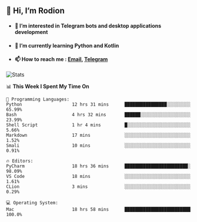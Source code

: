## 👋 Hi, I’m Rodion
- #### 👀 I’m interested in Telegram bots and desktop applications development
- #### 🌱 I’m currently learning Python and Kotlin
- #### 📫 How to reach me : [Email](mailto:me@lavn.ml), [Telegram](https://t.me/fast_geek)

![Stats](https://github-readme-stats.vercel.app/api?username=fast-geek&show_icons=true&theme=react&hide=issues&count_private=true&layout=compact)


<!--START_SECTION:waka-->
📊 **This Week I Spent My Time On** 

```text
💬 Programming Languages: 
Python                   12 hrs 31 mins      ████████████████░░░░░░░░░   65.99% 
Bash                     4 hrs 32 mins       ██████░░░░░░░░░░░░░░░░░░░   23.99% 
Shell Script             1 hr 4 mins         █░░░░░░░░░░░░░░░░░░░░░░░░   5.66% 
Markdown                 17 mins             ░░░░░░░░░░░░░░░░░░░░░░░░░   1.52% 
Smali                    10 mins             ░░░░░░░░░░░░░░░░░░░░░░░░░   0.91%

🔥 Editors: 
PyCharm                  18 hrs 36 mins      ████████████████████████░   98.09% 
VS Code                  18 mins             ░░░░░░░░░░░░░░░░░░░░░░░░░   1.61% 
CLion                    3 mins              ░░░░░░░░░░░░░░░░░░░░░░░░░   0.29%

💻 Operating System: 
Mac                      18 hrs 58 mins      █████████████████████████   100.0%

```


<!--END_SECTION:waka-->
